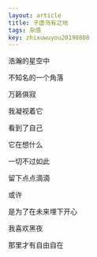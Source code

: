 ```yaml
---
layout: article
title: 子虚乌有之地
tags: 杂感
key: zhixuwuyou20190808
---
```


浩瀚的星空中

不知名的一个角落

万籁俱寂

我凝视着它

看到了自己

它在想什么

<!--more-->

一切不过如此

留下点点滴滴

或许

是为了在未来埋下开心

我喜欢黑夜

那里才有自由自在

